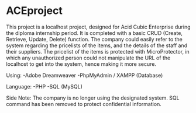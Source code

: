 # ACEproject
This project is a localhost project, designed for Acid Cubic Enterprise during the diploma internship period. It is completed with a basic CRUD (Create, Retrieve, Update, Delete) function. The company could easily refer to the system regarding the pricelists of the items, and the details of the staff and their suppliers. The pricelist of the items is protected with MicroProtector, in which any unauthorized person could not manipulate the URL of the localhost to get into the system, hence making it more secure.

Using:
-Adobe Dreamweaver
-PhpMyAdmin / XAMPP (Database)

Language:
-PHP
-SQL (MySQL)

Side Note: The company is no longer using the designated system. SQL command has been removed to protect confidential information.
